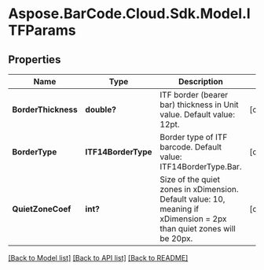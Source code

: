 # Aspose.BarCode.Cloud.Sdk.Model.ITFParams
## Properties

Name | Type | Description | Notes
------------ | ------------- | ------------- | -------------
**BorderThickness** | **double?** | ITF border (bearer bar) thickness in Unit value. Default value: 12pt. | [optional] 
**BorderType** | **ITF14BorderType** | Border type of ITF barcode. Default value: ITF14BorderType.Bar. | [optional] 
**QuietZoneCoef** | **int?** | Size of the quiet zones in xDimension. Default value: 10, meaning if xDimension &#x3D; 2px than quiet zones will be 20px. | [optional] 

[[Back to Model list]](../README.md#documentation-for-models) [[Back to API list]](../README.md#documentation-for-api-endpoints) [[Back to README]](../README.md)

